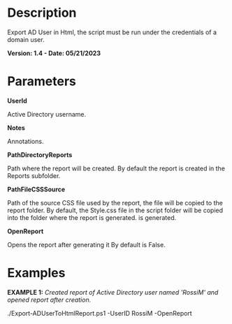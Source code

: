 # Description
Export AD User in Html, the script must be run under the credentials of a domain user.

**Version: 1.4 - Date: 05/21/2023**

# Parameters

**UserId**

Active Directory username.

**Notes**

Annotations.

**PathDirectoryReports**

Path where the report will be created. By default the report is created in the Reports subfolder.

**PathFileCSSSource**

Path of the source CSS file used by the report, the file will be copied to the report folder. By default, the Style.css file in the script folder will be copied into the folder where the report is generated. is generated.

**OpenReport**

Opens the report after generating it By default is False.

# Examples

**EXAMPLE 1:**  *Created report of Active Directory user named 'RossiM' and opened report after creation.*

./Export-ADUserToHtmlReport.ps1 -UserID RossiM -OpenReport
